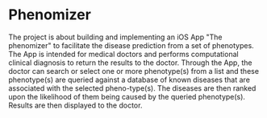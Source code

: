 # Phenomizer
The project is about building and implementing an iOS App "The phenomizer" to facilitate the disease prediction from a set of phenotypes. The App is intended for medical doctors and
performs computational clinical diagnosis to return the results to the doctor. Through the App, the doctor can search or select one or more phenotype(s) from a list and these phenotype(s)
are queried against a database of known diseases that are associated with the selected pheno-type(s). The diseases are then ranked upon the likelihood of them being caused by the queried
phenotype(s). Results are then displayed to the doctor.
